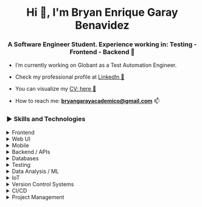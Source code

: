 <h1 align="center">Hi 👋, I'm Bryan Enrique Garay Benavidez</h1>
<h3 align="center">A Software Engineer Student. Experience working in: Testing - Frontend - Backend 🚀</h3>

- I’m currently working on Globant as a Test Automation Engineer.

- Check my professional profile at <a href="[https](https://www.linkedin.com/in/bg99astro/)" target="_blank" rel="nofollow">LinkedIn 💼</a>

- You can visualize my <a href="https://www.canva.com/design/DAFsATEDU_4/RKKjNPBKEMcvp4DxJjnp9w/edit?utm_content=DAFsATEDU_4&utm_campaign=designshare&utm_medium=link2&utm_source=sharebutton" target="_blank" rel="nofollow">CV: here 📑 </a>

- How to reach me: **bryangarayacademico@gmail.com** 📫 

<h3 align="left">▶ Skills and Technologies</h3>

<details>
  <summary>Frontend</summary>
  <table>
    <tr>
      <td align="center" width="100">
        <span>
          <img src="./icons/html.svg" alt="html" width="40" height="40"/><br />
          HTML<br />
          3 Yrs Exp
        </span>
      </td>
      <td align="center" width="100">
        <span>
          <img src="./icons/CSS.svg" alt="css" width="40" height="40"/><br />
          CSS<br />
          3 Yrs Exp
        </span>
      </td>
      <td align="center" width="100">
        <span>
          <img src="./icons/js.svg" alt="javascript" width="40" height="40"/><br />
          JavaScript<br />
          3 Yrs Exp
        </span>
      </td>
      <td align="center" width="100">
        <span>
          <img src="./icons/ts.svg" alt="typescript" width="40" height="40"/><br />
          TypeScript<br />
          3 Yrs Exp
        </span>
      </td>
    </tr>
  </table>
</details>

<details>
  <summary>Web UI</summary>
  <table>
    <tr>
      <td align="center" width="100">
        <span>
          <img src="./icons/react.svg" alt="react" width="40" height="40"/><br />
          React<br />
          3 Yrs Exp
        </span>
      </td>
      <td align="center" width="100">
        <span>
          <img src="./icons/angular.svg" alt="angular" width="40" height="40"/><br />
          Angular<br />
          3 Yrs Exp
        </span>
      </td>
      <td align="center" width="100">
        <span>
          <img src="./icons/next.svg" alt="nextjs" width="40" height="40"/><br />
          Next.js<br />
          3 Yrs Exp
        </span>
      </td>
      <td align="center" width="100">
        <span>
          <img src="./icons/tailwind.svg" alt="tailwind" width="40" height="40"/><br />
          TailwindCSS<br />
          3 Yrs Exp
        </span>
      </td>
      <td align="center" width="100">
        <span>
          <img src="./icons/vite.png" alt="vite" width="40" height="40"/><br />
          Vite<br />
          3 Yrs Exp
        </span>
      </td>
    </tr>
  </table>
</details>

<details>
  <summary>Mobile</summary>
  <table>
    <tr>
      <td align="center" width="100">
        <span>
          <img src="./icons/react-native.svg" alt="react native" width="40" height="40"/><br />
          React Native<br />
          3 Yrs Exp
        </span>
      </td>
      <td align="center" width="100">
        <span>
          <img src="./icons/ionic.png" alt="ionic" width="40" height="40"/><br />
          Ionic<br />
          3 Yrs Exp
        </span>
      </td>
      <td align="center" width="100">
        <span>
          <img src="./icons/android.png" alt="android" width="40" height="40"/><br />
          Android<br />
          3 Yrs Exp
        </span>
      </td>
    </tr>
  </table>
</details>

<details>
  <summary>Backend / APIs</summary>
  <table>
    <tr>
      <td align="center" width="100">
        <span>
          <img src="./icons/java.png" alt="java" width="40" height="40"/><br />
          Java<br />
          3 Yrs Exp
        </span>
      </td>
      <td align="center" width="100">
        <span>
          <img src="./icons/spring.png" alt="spring boot" width="40" height="40"/><br />
          Spring Boot<br />
          3 Yrs Exp
        </span>
      </td>
      <td align="center" width="100">
        <span>
          <img src="./icons/node.png" alt="nodejs" width="40" height="40"/><br />
          Node.js<br />
          3 Yrs Exp
        </span>
      </td>
      <td align="center" width="100">
        <span>
          <img src="./icons/express.png" alt="express" width="40" height="40"/><br />
          Express<br />
          3 Yrs Exp
        </span>
      </td>
      <td align="center" width="100">
        <span>
          <img src="./icons/nest.svg" alt="nestjs" width="40" height="40"/><br />
          Nest.js<br />
          3 Yrs Exp
        </span>
      </td>
      <td align="center" width="100">
        <span>
          <img src="./icons/python.png" alt="python" width="40" height="40"/><br />
          Python<br />
          3 Yrs Exp
        </span>
      </td>
      <td align="center" width="100">
        <span>
          <img src="./icons/django.png" alt="django" width="40" height="40"/><br />
          Django<br />
          3 Yrs Exp
        </span>
      </td>
      <td align="center" width="100">
        <span>
          <img src="./icons/ruby.png" alt="ruby" width="40" height="40"/><br />
          Ruby<br />
          3 Yrs Exp
        </span>
      </td>
      <td align="center" width="100">
        <span>
          <img src="./icons/rails.png" alt="rails" width="40" height="40"/><br />
          Rails<br />
          3 Yrs Exp
        </span>
      </td>
    </tr>
  </table>
</details>

<details>
  <summary>Databases</summary>
  <table>
    <tr>
      <td align="center" width="100">
        <span>
          <img src="./icons/mysql.png" alt="mysql" width="40" height="40"/><br />
          MySQL<br />
          3 Yrs Exp
        </span>
      </td>
      <td align="center" width="100">
        <span>
          <img src="./icons/postgre.svg" alt="postgresql" width="40" height="40"/><br />
          PostgreSQL<br />
          3 Yrs Exp
        </span>
      </td>
      <td align="center" width="100">
        <span>
          <img src="./icons/mongo.svg" alt="mongodb" width="40" height="40"/><br />
          MongoDB<br />
          3 Yrs Exp
        </span>
      </td>
    </tr>
  </table>
</details>

<details>
  <summary>Testing</summary>
  <table>
    <tr>
      <td align="center" width="100">
        <span>
          <img src="./icons/testng.png" alt="testng" width="40" height="40"/><br />
          TestNG<br />
          3 Yrs Exp
        </span>
      </td>
      <td align="center" width="100">
        <span>
          <img src="./icons/junit.png" alt="junit" width="40" height="40"/><br />
          JUnit<br />
          3 Yrs Exp
        </span>
      </td>
      <td align="center" width="100">
        <span>
          <img src="./icons/selenium.png" alt="selenium" width="40" height="40"/><br />
          Selenium<br />
          3 Yrs Exp
        </span>
      </td>
      <td align="center" width="100">
        <span>
          <img src="./icons/cypress.png" alt="cypress" width="40" height="40"/><br />
          Cypress<br />
          3 Yrs Exp
        </span>
      </td>
      <td align="center" width="100">
        <span>
          <img src="./icons/playwright.png" alt="playwright" width="40" height="40"/><br />
          Playwright<br />
          3 Yrs Exp
        </span>
      </td>
      <td align="center" width="100">
        <span>
          <img src="./icons/appium.png" alt="appium" width="40" height="40"/><br />
          Appium<br />
          3 Yrs Exp
        </span>
      </td>
      <td align="center" width="100">
        <span>
          <img src="./icons/postman.svg" alt="postman" width="40" height="40"/><br />
          Postman<br />
          3 Yrs Exp
        </span>
      </td>
    </tr>
  </table>
</details>

<details>
  <summary>Data Analysis / ML</summary>
  <table>
    <tr>
      <td align="center" width="100">
        <span>
          <img src="./icons/pandas.png" alt="pandas" width="40" height="40"/><br />
          Pandas<br />
          3 Yrs Exp
        </span>
      </td>
      <td align="center" width="100">
        <span>
          <img src="./icons/numpy.png" alt="numpy" width="40" height="40"/><br />
          Numpy<br />
          3 Yrs Exp
        </span>
      </td>
      <td align="center" width="100">
        <span>
          <img src="./icons/scikit-learn.svg" alt="scikit-learn" width="40" height="40"/><br />
          Scikit-learn<br />
          3 Yrs Exp
        </span>
      </td>
      <td align="center" width="100">
        <span>
          <img src="./icons/tensorflow.svg" alt="tensorflow" width="40" height="40"/><br />
          TensorFlow<br />
          3 Yrs Exp
        </span>
      </td>
      <td align="center" width="100">
        <span>
          <img src="./icons/colab.svg" alt="colab" width="40" height="40"/><br />
          Colab<br />
          3 Yrs Exp
        </span>
      </td>
      <td align="center" width="100">
        <span>
          <img src="./icons/jupyter.svg
          " alt="jupyter" width="40" height="40"/><br />
          Jupyter Notebooks<br />
          3 Yrs Exp
        </span>
      </td>
    </tr>
  </table>
</details>

<details>
  <summary>IoT</summary>
  <table>
    <tr>
      <td align="center" width="100">
        <span>
          <img src="./icons/arduino.png" alt="arduino" width="40" height="40"/><br />
          Arduino<br />
          3 Yrs Exp
        </span>
      </td>
      <td align="center" width="100">
        <span>
          <img src="./icons/esp32.png" alt="esp32" width="40" height="40"/><br />
          ESP32<br />
          3 Yrs Exp
        </span>
      </td>
    </tr>
  </table>
</details>

<details>
  <summary>Version Control Systems</summary>
  <table>
    <tr>
      <td align="center" width="100">
        <span>
          <img src="./icons/git.png" alt="git" width="40" height="40"/><br />
          Git<br />
          3 Yrs Exp
        </span>
      </td>
      <td align="center" width="100">
        <span>
          <img src="./icons/github.jpg" alt="github" width="40" height="40"/><br />
          GitHub<br />
          3 Yrs Exp
        </span>
      </td>
      <td align="center" width="100">
        <span>
          <img src="./icons/gitlab.webp" alt="gitlab" width="40" height="40"/><br />
          GitLab<br />
          3 Yrs Exp
        </span>
      </td>
      <td align="center" width="100">
        <span>
          <img src="./icons/Bitbucket.webp" alt="bitbucket" width="40" height="40"/><br />
          Bitbucket<br />
          3 Yrs Exp
        </span>
      </td>
    </tr>
  </table>
</details>

<details>
  <summary>CI/CD</summary>
  <table>
    <tr>
      <td align="center" width="100">
        <span>
          <img src="./icons/jenkins.svg" alt="jenkins" width="40" height="40"/><br />
          Jenkins<br />
          3 Yrs Exp
        </span>
      </td>
      <td align="center" width="100">
        <span>
          <img src="./icons/Docker.png" alt="docker" width="40" height="40"/><br />
          Docker<br />
          3 Yrs Exp
        </span>
      </td>
    </tr>
  </table>
</details>

<details>
  <summary>Project Management</summary>
  <table>
    <tr>
      <td align="center" width="100">
        <span>
          <img src="./icons/jira.svg" alt="jira" width="40" height="40"/><br />
          Jira<br />
          3 Yrs Exp
        </span>
      </td>
      <td align="center" width="100">
        <span>
          <img src="./icons/xray.png" alt="xray" width="40" height="40"/><br />
          XRay<br />
          3 Yrs Exp
        </span>
      </td>
      <td align="center" width="100">
        <span>
          <img src="./icons/confluence.png" alt="confluence" width="40" height="40"/><br />
          Confluence<br />
          3 Yrs Exp
        </span>
      </td>
      <td align="center" width="100">
        <span>
          <img src="./icons/slack.png" alt="slack" width="40" height="40"/><br />
          Slack<br />
          3 Yrs Exp
        </span>
      </td>
    </tr>
  </table>
</details>
